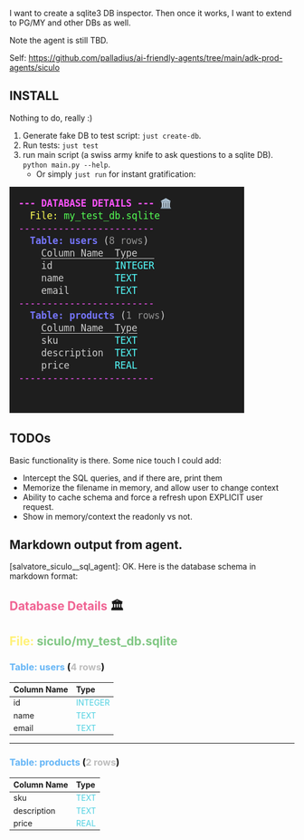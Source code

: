 
I want to create a sqlite3 DB inspector. Then once it works, I want to extend to PG/MY and other DBs as well.

Note the agent is still TBD.

Self: https://github.com/palladius/ai-friendly-agents/tree/main/adk-prod-agents/siculo


## INSTALL

Nothing to do, really :)

1. Generate fake DB to test script: `just create-db`.
2. Run tests: `just test`
3. run main script (a swiss army knife to ask questions to a sqlite DB). `python main.py --help`.
    * Or simply `just run` for instant gratification:

![alt text](image-1.png)

## TODOs

Basic functionality is there. Some nice touch I could add:

* Intercept the SQL queries, and if there are, print them
* Memorize the filename in memory, and allow user to change context
* Ability to cache schema and force a refresh upon EXPLICIT user request.
* Show in memory/context the readonly vs not.

## Markdown output from agent.

[salvatore_siculo__sql_agent]: OK. Here is the database schema in markdown format:

## <span style="color:#F06292">**Database Details**</span> 🏛️
**<span style="color:#FFF176">File:</span>** <span style="color:#81C784">siculo/my_test_db.sqlite</span>
---
### <span style="color:#64B5F6">**Table: users**</span> (<span style="color:#BDBDBD">4 rows</span>)
| **Column Name** | **Type** |
|:---|:---|
| id | <span style="color:#4DD0E1">INTEGER</span> |
| name | <span style="color:#4DD0E1">TEXT</span> |
| email | <span style="color:#4DD0E1">TEXT</span> |

---

### <span style="color:#64B5F6">**Table: products**</span> (<span style="color:#BDBDBD">2 rows</span>)
| **Column Name** | **Type** |
|:---|:---|
| sku | <span style="color:#4DD0E1">TEXT</span> |
| description | <span style="color:#4DD0E1">TEXT</span> |
| price | <span style="color:#4DD0E1">REAL</span> |
